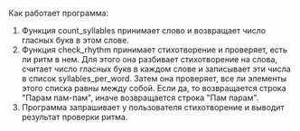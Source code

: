 Как работает программа:

1. Функция count_syllables принимает слово и возвращает число гласных букв в этом слове.
2. Функция check_rhythm принимает стихотворение и проверяет, есть ли ритм в нем. Для этого она разбивает стихотворение на слова, считает число гласных букв в каждом слове и записывает эти числа в список syllables_per_word. Затем она проверяет, все ли элементы этого списка равны между собой. Если да, то возвращается строка "Парам пам-пам", иначе возвращается строка "Пам парам".
3. Программа запрашивает у пользователя стихотворение и выводит результат проверки ритма.